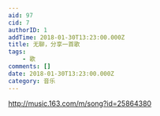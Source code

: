 ```yaml
---
aid: 97
cid: 7
authorID: 1
addTime: 2018-01-30T13:23:00.000Z
title: 无聊，分享一首歌
tags:
    - 歌
comments: []
date: 2018-01-30T13:23:00.000Z
category: 音乐
---
```


http://music.163.com/m/song?id=25864380
